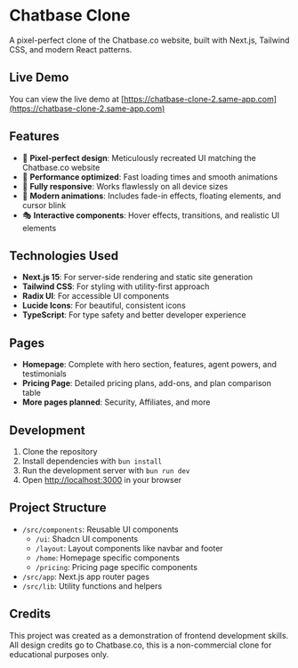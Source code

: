 # Chatbase Clone

A pixel-perfect clone of the Chatbase.co website, built with Next.js, Tailwind CSS, and modern React patterns.

## Live Demo

You can view the live demo at [https://chatbase-clone-2.same-app.com](https://chatbase-clone-2.same-app.com)

## Features

- 🎨 **Pixel-perfect design**: Meticulously recreated UI matching the Chatbase.co website
- 🚀 **Performance optimized**: Fast loading times and smooth animations
- 📱 **Fully responsive**: Works flawlessly on all device sizes
- 💅 **Modern animations**: Includes fade-in effects, floating elements, and cursor blink
- 🎭 **Interactive components**: Hover effects, transitions, and realistic UI elements

## Technologies Used

- **Next.js 15**: For server-side rendering and static site generation
- **Tailwind CSS**: For styling with utility-first approach
- **Radix UI**: For accessible UI components
- **Lucide Icons**: For beautiful, consistent icons
- **TypeScript**: For type safety and better developer experience

## Pages

- **Homepage**: Complete with hero section, features, agent powers, and testimonials
- **Pricing Page**: Detailed pricing plans, add-ons, and plan comparison table
- **More pages planned**: Security, Affiliates, and more

## Development

1. Clone the repository
2. Install dependencies with `bun install`
3. Run the development server with `bun run dev`
4. Open [http://localhost:3000](http://localhost:3000) in your browser

## Project Structure

- `/src/components`: Reusable UI components
  - `/ui`: Shadcn UI components
  - `/layout`: Layout components like navbar and footer
  - `/home`: Homepage specific components
  - `/pricing`: Pricing page specific components
- `/src/app`: Next.js app router pages
- `/src/lib`: Utility functions and helpers

## Credits

This project was created as a demonstration of frontend development skills. All design credits go to Chatbase.co, this is a non-commercial clone for educational purposes only.
